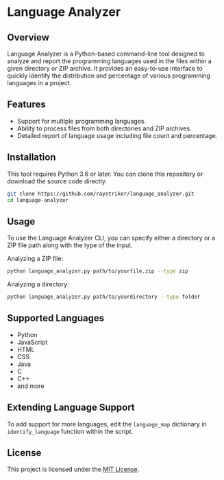 
# Language Analyzer

## Overview
Language Analyzer is a Python-based command-line tool designed to analyze and report the programming languages used in the files within a given directory or ZIP archive. It provides an easy-to-use interface to quickly identify the distribution and percentage of various programming languages in a project.

## Features
- Support for multiple programming languages.
- Ability to process files from both directories and ZIP archives.
- Detailed report of language usage including file count and percentage.

## Installation
This tool requires Python 3.6 or later. You can clone this repository or download the source code directly.

```bash
git clone https://github.com/raystriker/language_analyzer.git
cd language-analyzer
```

## Usage
To use the Language Analyzer CLI, you can specify either a directory or a ZIP file path along with the type of the input. 

Analyzing a ZIP file:
```bash
python language_analyzer.py path/to/yourfile.zip --type zip
```

Analyzing a directory:
```bash
python language_analyzer.py path/to/yourdirectory --type folder
```

## Supported Languages
- Python
- JavaScript
- HTML
- CSS
- Java
- C
- C++
- and more

## Extending Language Support
To add support for more languages, edit the `language_map` dictionary in `identify_language` function within the script.

## License
This project is licensed under the [MIT License](LICENSE).